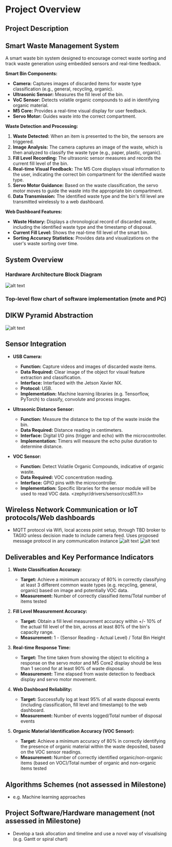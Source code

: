 # Project Overview

## Project Description
## Smart Waste Management System

A smart waste bin system designed to encourage correct waste sorting and track waste generation using embedded sensors and real-time feedback.

**Smart Bin Components:**

* **Camera:** Captures images of discarded items for waste type classification (e.g., general, recycling, organic).
* **Ultrasonic Sensor:** Measures the fill level of the bin.
* **VoC Sensor:** Detects volatile organic compounds to aid in identifying organic material.
* **M5 Core:** Provides a real-time visual display for user feedback.
* **Servo Motor:** Guides waste into the correct compartment.

**Waste Detection and Processing:**

1.  **Waste Detected:** When an item is presented to the bin, the sensors are triggered.
2.  **Image Analysis:** The camera captures an image of the waste, which is then analyzed to classify the waste type (e.g., paper, plastic, organic).
3.  **Fill Level Recording:** The ultrasonic sensor measures and records the current fill level of the bin.
4.  **Real-time Visual Feedback:** The M5 Core displays visual information to the user, indicating the correct bin compartment for the identified waste type.
5.  **Servo Motor Guidance:** Based on the waste classification, the servo motor moves to guide the waste into the appropriate bin compartment.
6.  **Data Transmission:** The identified waste type and the bin's fill level are transmitted wirelessly to a web dashboard.

**Web Dashboard Features:**

* **Waste History:** Displays a chronological record of discarded waste, including the identified waste type and the timestamp of disposal.
* **Current Fill Level:** Shows the real-time fill level of the smart bin.
* **Sorting Accuracy Statistics:** Provides data and visualizations on the user's waste sorting over time. 

## System Overview
### Hardware Architecture Block Diagram
![alt text](https://github.com/CSSE4011/csse4011-thrasos-pistachio/blob/main/images/block.png)

### Top-level flow chart of software implementation (mote and PC)

## DIKW Pyramid Abstraction
![alt text](https://github.com/CSSE4011/csse4011-thrasos-pistachio/blob/main/images/dikw.png)

## Sensor Integration
* **USB Camera:**
    * **Function:** Capture videos and images of discarded waste items.
    * **Data Required:** Clear image of the object for visual feature extraction and classification.
    * **Interface:** Interfaced with the Jetson Xavier NX.
    * **Protocol:** USB.
    * **Implementation:** Machine learning libraries (e.g. Tensorflow, PyTorch) to classify, convolute and process images.

* **Ultrasonic Distance Sensor:**
    * **Function:** Measure the distance to the top of the waste inside the bin.
    * **Data Required:** Distance reading in centimeters.
    * **Interface:** Digital I/O pins (trigger and echo) with the microcontroller.
    * **Implementation:** Timers will measure the echo pulse duration to determine distance.

* **VOC Sensor:**
    * **Function:** Detect Volatile Organic Compounds, indicative of organic waste.
    * **Data Required:** VOC concentration reading.
    * **Interface:** GPIO pins with the microcontroller.
    * **Implementation:** Specific libraries for the sensor module will be used to read VOC data. <zephyr/drivers/sensor/ccs811.h>

## Wireless Network Communication or IoT protocols/Web dashboards 
- MQTT protocol via Wifi, local access point setup, through TBD broker to TAGIO unless decision made to include camera feed. Uses proposed message protocol in any communication instance
![alt text](https://github.com/CSSE4011/csse4011-thrasos-pistachio/blob/main/images/network_stack.png)
![alt text](https://github.com/CSSE4011/csse4011-thrasos-pistachio/blob/main/images/message_protocol.png)

## Deliverables and Key Performance Indicators
1.  **Waste Classification Accuracy:**
    * **Target:** Achieve a minimum accuracy of 80% in correctly classifying at least 3 different common waste types (e.g. recycling, general, organic) based on image and potentially VOC data.
    * **Measurement:** Number of correctly classified items/Total number of items tested

2.  **Fill Level Measurement Accuracy:**
    * **Target:** Obtain a fill level measurement accuracy within +/- 10% of the actual fill level of the bin, across at least 80% of the bin's capacity range.
    * **Measurement:** 1 - (Sensor Reading - Actual Level) / Total Bin Height

3.  **Real-time Response Time:**
    * **Target:** The time taken from showing the object to eliciting a response on the servo motor and M5 Core2 display should be less than 1 second for at least 90% of waste disposal. 
    * **Measurement:** Time elapsed from waste detection to feedback display and servo motor movement. 

4.  **Web Dashboard Reliability:**
    * **Target:** Successfully log at least 95% of all waste disposal events (including classification, fill level and timestamp) to the web dashboard.
    * **Measurement:** Number of events logged/Total number of disposal events

5.  **Organic Material Identification Accuracy (VOC Sensor):**
    * **Target:** Achieve a minimum accuracy of 80% in correctly identifying the presence of organic material within the waste deposited, based on the VOC sensor readings.
    * **Measurement:** Number of correctly identified organic/non-organic items (based on VOC)/Total number of organic and non-organic items tested

## Algorithms Schemes (not assessed in Milestone)
- e.g. Machine learning approaches

## Project Software/Hardware management (not assessed in Milestone)
- Develop a task allocation and timeline and use a novel way of visualising (e.g. Gantt or spiral chart)